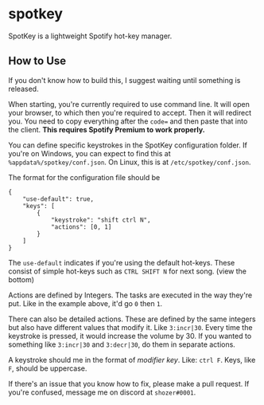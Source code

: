 # spotkey
SpotKey is a lightweight Spotify hot-key manager.
## How to Use
If you don't know how to build this, I suggest waiting until something is released.

When starting, you're currently required to use command line. It will open your browser, to which then you're required to accept. Then it will redirect you. You need to copy everything after the `code=` and then paste that into the client. __This requires Spotify Premium to work properly.__

You can define specific keystrokes in the SpotKey configuration folder. If you're on Windows, you can expect to find this at `%appdata%/spotkey/conf.json`. On Linux, this is at `/etc/spotkey/conf.json`. 

The format for the configuration file should be 

```
{
    "use-default": true,
    "keys": [
        {
            "keystroke": "shift ctrl N",
            "actions": [0, 1]
        }
    ]
}
```

The `use-default` indicates if you're using the default hot-keys. These consist of simple hot-keys such as `CTRL SHIFT N` for next song. (view the bottom)

Actions are defined by Integers. The tasks are executed in the way they're put. Like in the example above, it'd go `0` then `1`. 

There can also be detailed actions. These are defined by the same integers but also have different values that modify it. Like `3:incr|30`. Every time the keystroke is pressed, it would increase the volume by 30. If you wanted to something like `3:incr|30` and `3:decr|30`, do them in separate actions.

A keystroke should me in the format of *modifier* *key*. Like: `ctrl F`. Keys, like `F`, should be uppercase.

If there's an issue that you know how to fix, please make a pull request. If you're confused, message me on discord at `shozer#0001`.